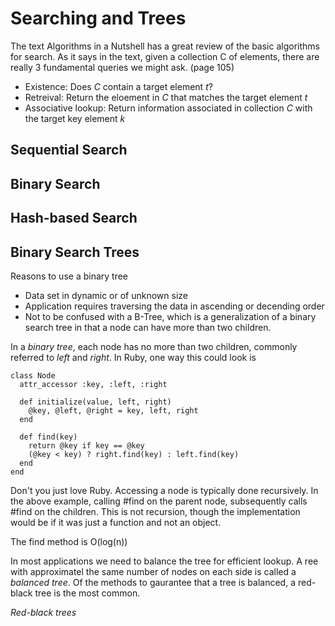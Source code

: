 <script type="text/javascript" src="http://cdn.mathjax.org/mathjax/2.0-beta/MathJax.js?config=TeX-AMS-MML_HTMLorMML"></script>

Searching and Trees
===================

The text Algorithms in a Nutshell has a great review of the basic algorithms for search. As it says in the text, given a collection C  of elements, there are really 3 fundamental queries we might ask. (page 105)

* Existence: Does _C_ contain a target element _t_?
* Retreival: Return the eloement in _C_ that matches the target element _t_
* Associative lookup: Return information associated in collection _C_ with the target key element _k_

Sequential Search
-----------------

Binary Search
-------------

Hash-based Search
-----------------

Binary Search Trees
-------------------

Reasons to use a binary tree

* Data set in dynamic or of unknown size
* Application requires traversing the data in ascending or decending order
* Not to be confused with a B-Tree, which is a generalization of a binary search tree in that a node can have more than two children.

In a _binary tree_, each node has no more than two children, commonly referred to _left_ and _right_.
In Ruby, one way this could look is

    class Node
      attr_accessor :key, :left, :right

      def initialize(value, left, right)
        @key, @left, @right = key, left, right
      end

      def find(key)
        return @key if key == @key
        (@key < key) ? right.find(key) : left.find(key)
      end
    end

Don't you just love Ruby. 
Accessing a node is typically done recursively. In the above example, calling #find on the parent node, subsequently calls #find on the children. This is not recursion, though the implementation would be if it was just a function and not an object.

The find method is O(log(n))

In most applications we need to balance the tree for efficient lookup. A ree with approximatel the same number of nodes on each side is called a _balanced tree_. Of the methods to gaurantee that a tree is balanced, a red-black tree is the most common.

*Red-black trees*